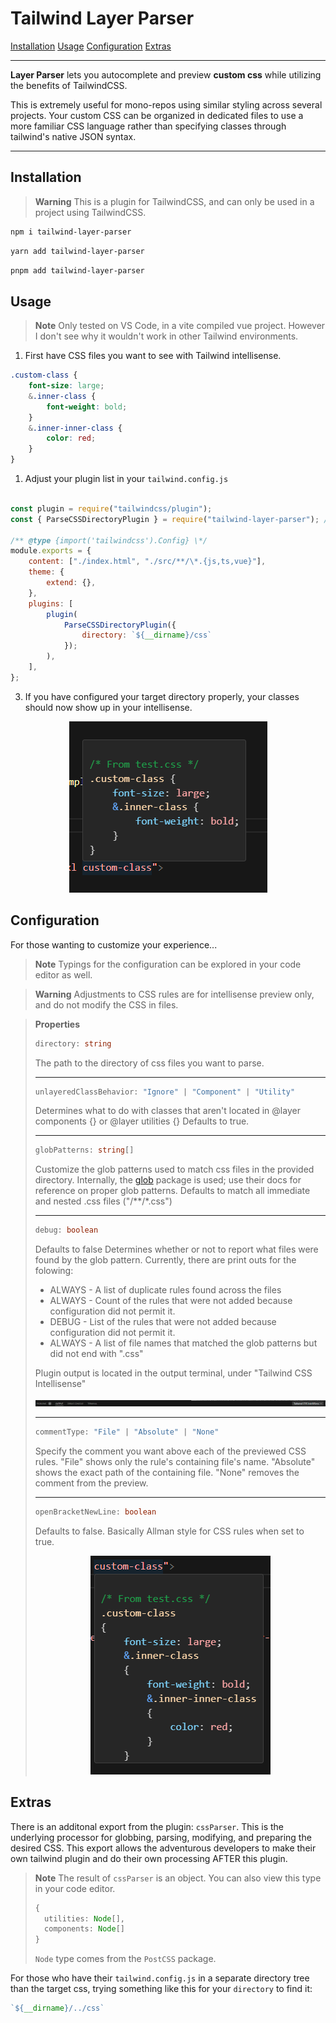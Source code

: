 # Tailwind Layer Parser

[Installation](#installation)
[Usage](#usage)
[Configuration](#configuration)
[Extras](#extras)

---

**Layer Parser** lets you autocomplete and preview **custom css** while utilizing the benefits of TailwindCSS.

This is extremely useful for mono-repos using similar styling across several projects. Your custom CSS can be organized in dedicated files to use a more familiar CSS language rather than specifying classes through tailwind's native JSON syntax.

---

## Installation

> **Warning**
> This is a plugin for TailwindCSS, and can only be used in a project using TailwindCSS.

```sh
npm i tailwind-layer-parser
```

```sh
yarn add tailwind-layer-parser
```

```sh
pnpm add tailwind-layer-parser
```

## Usage

> **Note**
> Only tested on VS Code, in a vite compiled vue project. However I don't see why it wouldn't work in other Tailwind environments.

1. First have CSS files you want to see with Tailwind intellisense.
```css
.custom-class {
    font-size: large;
    &.inner-class {
        font-weight: bold;
    } 
    &.inner-inner-class {
        color: red;
    }
}
```
1. Adjust your plugin list in your ```tailwind.config.js```

```js

const plugin = require("tailwindcss/plugin");
const { ParseCSSDirectoryPlugin } = require("tailwind-layer-parser"); // Import the helper function

/** @type {import('tailwindcss').Config} \*/
module.exports = {
    content: ["./index.html", "./src/**/\*.{js,ts,vue}"],
    theme: {
        extend: {},
    },
    plugins: [
        plugin(
            ParseCSSDirectoryPlugin({
                directory: `${__dirname}/css`
            });
        ),
    ],
};
```
3. If you have configured your target directory properly, your classes should now show up in your intellisense.
<div style="text-align:center"><img src="./assets/IntellisenseCommentPreview.png" /></div>

## Configuration
For those wanting to customize your experience...
> **Note**
> Typings for the configuration can be explored in your code editor as well.

> **Warning**
> Adjustments to CSS rules are for intellisense preview only, and do not modify the CSS in files.

> **Properties**
> ```ts
> directory: string
> ``` 
> The path to the directory of css files you want to parse.
> 
> ---
> ```ts
> unlayeredClassBehavior: "Ignore" | "Component" | "Utility"
> ```
> Determines what to do with classes that aren't located in @layer components {} or @layer utilities {}
> Defaults to true.
>
> ---
> ```ts
> globPatterns: string[]
> ```
> Customize the glob patterns used to match css files in the provided directory. Internally, the [glob](https://www.npmjs.com/package/glob) package is used; use their docs for reference on proper glob patterns.
> Defaults to match all immediate and nested .css files ("/**/*.css")
>
> ---
> ```ts
> debug: boolean
> ```
> Defaults to false
> Determines whether or not to report what files were found by the glob pattern.
> Currently, there are print outs for the folowing:
> - ALWAYS - A list of duplicate rules found across the files
> - ALWAYS - Count of the rules that were not added because configuration did not permit it.
> - DEBUG - List of the rules that were not added because configuration did not permit it.
> - ALWAYS - A list of file names that matched the glob patterns but did not end with ".css"
>
> Plugin output is located in the output terminal, under "Tailwind CSS Intellisense"
> <div style="text-align:center"><img src="./assets/TailwindOutputTerminal.png" /></div>
>
> ---
> ```ts
> commentType: "File" | "Absolute" | "None"
> ```
>  Specify the comment you want above each of the previewed CSS rules. "File" shows only the rule's containing file's name. "Absolute" shows the exact path of the containing file. "None" removes the comment from the preview.
>
> ---
> ```ts
> openBracketNewLine: boolean
> ```
> Defaults to false.
> Basically Allman style for CSS rules when set to true.
> <div style="text-align:center"><img src="./assets/IntellisenseAllmanStylePreview.png" /></div>

## Extras
There is an additonal export from the plugin: ```cssParser```. This is the underlying processor for globbing, parsing, modifying, and preparing the desired CSS. This export allows the adventurous developers to make their own tailwind plugin and do their own processing AFTER this plugin.

> **Note**
> The result of ```cssParser``` is an object. You can also view this type in your code editor.
> ```ts
> {
>   utilities: Node[],
>   components: Node[]
> }
> ```
> ```Node``` type comes from the ```PostCSS``` package.

For those who have their ```tailwind.config.js``` in a separate directory tree than the target css, trying something like this for your ```directory``` to find it:
```js
`${__dirname}/../css`
```